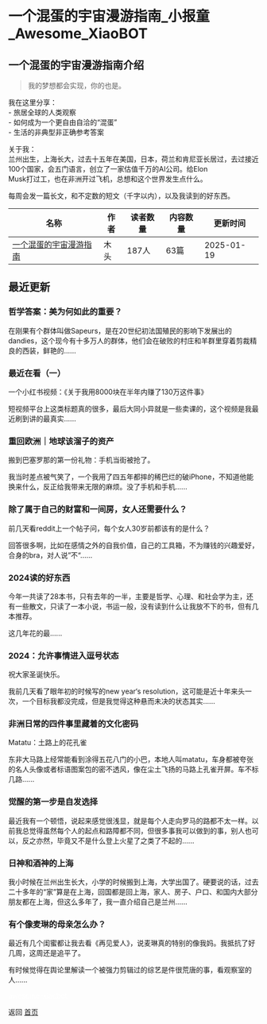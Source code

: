 # 一个混蛋的宇宙漫游指南_小报童_Awesome_XiaoBOT

## 一个混蛋的宇宙漫游指南介绍
> 我的梦想都会实现，你的也是。    
    
我在这里分享：    
\- 旅居全球的人类观察    
\- 如何成为一个更自由自洽的“混蛋”    
\- 生活的非典型非正确参考答案    
    
关于我：    
兰州出生，上海长大，过去十五年在美国，日本，荷兰和肯尼亚长居过，去过接近100个国家，会五门语言，创立了一家估值千万的AI公司。给Elon  
Musk打过工，也在非洲开过飞机，总想和这个世界发生点什么。    
    
每周会发一篇长文，和不定数的短文（千字以内），以及我读到的好东西。  
  


|名称|作者|读者数量|内容数量|更新时间|
|---|---|---|---|---|
|[一个混蛋的宇宙漫游指南](https://xiaobot.net/p/hundan?refer=0b133df9-27dc-423b-8101-639049001c13)|木头|187人|63篇|2025-01-19|

## 最近更新
### 哲学答案：美为何如此的重要？

在刚果有个群体叫做Sapeurs，是在20世纪初法国殖民的影响下发展出的dandies，这个现今有十多万人的群体，他们会在破败的村庄和羊群里穿着剪裁精良的西装，鲜艳的......

### 最近在看（一）

一个小红书视频：《关于我用8000块在半年内赚了130万这件事》

短视频平台上这类标题真的很多，最后大同小异就是一些卖课的，这个视频是我最近刷到讲的最真实......

### 重回欧洲｜地球该溜子的资产

搬到巴塞罗那的第一份礼物：手机当街被抢了。

我当时差点被气笑了，一个我用了四五年都摔的稀巴烂的破iPhone，不知道他能换来什么，反正给我带来无限的麻烦。没了手机和手机......

### 除了属于自己的财富和一间房，女人还需要什么？

前几天看reddit上一个帖子问，每个女人30岁前都该有的是什么？

回答很多啊，比如在感情之外的自我价值，自己的工具箱，不为赚钱的兴趣爱好，合身的bra，对人说”不“......

### 2024读的好东西

今年一共读了28本书，只有去年的一半，主要是哲学、心理、和社会学为主，还有一些散文，只读了一本小说，书运一般，没有读到什么让我放不下的书，但有几本推荐。

这几年花的最......

### 2024：允许事情进入逗号状态

祝大家圣诞快乐。

我前几天看了眼年初的时候写的new year‘s
resolution，这可能是近十年来头一次，一个目标我都没完成，但是我觉得这种悬而未决的状态其实......

### 非洲日常的四件事里藏着的文化密码

Matatu：土路上的花孔雀

东非大马路上经常能看到涂得五花八门的小巴，本地人叫matatu，车身都被夸张的名人头像或者标语图案包的密不透风，像在尘土飞扬的马路上孔雀开屏。车不标几路......

### 觉醒的第一步是自发选择

最近我有一个顿悟，说起来感觉很浅显，就是每个人走向罗马的路都不太一样。以前我总觉得虽然每个人的起点和路障都不同，但很多事我可以做到的事，别人也可以，反之亦然，毕竟又不是什么登上火星了之类了不起的......

### 日神和酒神的上海

我小时候在兰州出生长大，小学的时候搬到上海，大学出国了。硬要说的话，过去二十多年的“家”算是在上海，回国都是回上海，家人、房子、户口、和国内大部分朋友都在上海，但这么多年了，我一直介绍自己是兰州......

### 有个像麦琳的母亲怎么办？

最近有几个闺蜜都让我去看《再见爱人》，说麦琳真的特别的像我妈。我抵抗了好几周，这周还是追平了。

有时候觉得在舆论里解读一个被强力剪辑过的综艺是件很荒唐的事，看观察室的人......


<a href="https://github.com/Reno9527/awesome-xiaobot" style="color: white; text-decoration: none;">awesome-xiaobot</a>

返回 [首页](../README.md)
